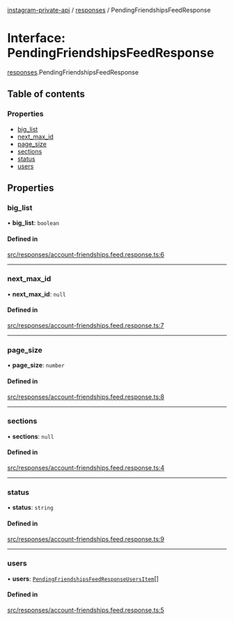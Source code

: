 [instagram-private-api](../../README.md) / [responses](../../modules/responses.md) / PendingFriendshipsFeedResponse

# Interface: PendingFriendshipsFeedResponse

[responses](../../modules/responses.md).PendingFriendshipsFeedResponse

## Table of contents

### Properties

- [big\_list](PendingFriendshipsFeedResponse.md#big_list)
- [next\_max\_id](PendingFriendshipsFeedResponse.md#next_max_id)
- [page\_size](PendingFriendshipsFeedResponse.md#page_size)
- [sections](PendingFriendshipsFeedResponse.md#sections)
- [status](PendingFriendshipsFeedResponse.md#status)
- [users](PendingFriendshipsFeedResponse.md#users)

## Properties

### big\_list

• **big\_list**: `boolean`

#### Defined in

[src/responses/account-friendships.feed.response.ts:6](https://github.com/Nerixyz/instagram-private-api/blob/b3351b9/src/responses/account-friendships.feed.response.ts#L6)

___

### next\_max\_id

• **next\_max\_id**: ``null``

#### Defined in

[src/responses/account-friendships.feed.response.ts:7](https://github.com/Nerixyz/instagram-private-api/blob/b3351b9/src/responses/account-friendships.feed.response.ts#L7)

___

### page\_size

• **page\_size**: `number`

#### Defined in

[src/responses/account-friendships.feed.response.ts:8](https://github.com/Nerixyz/instagram-private-api/blob/b3351b9/src/responses/account-friendships.feed.response.ts#L8)

___

### sections

• **sections**: ``null``

#### Defined in

[src/responses/account-friendships.feed.response.ts:4](https://github.com/Nerixyz/instagram-private-api/blob/b3351b9/src/responses/account-friendships.feed.response.ts#L4)

___

### status

• **status**: `string`

#### Defined in

[src/responses/account-friendships.feed.response.ts:9](https://github.com/Nerixyz/instagram-private-api/blob/b3351b9/src/responses/account-friendships.feed.response.ts#L9)

___

### users

• **users**: [`PendingFriendshipsFeedResponseUsersItem`](../../classes/responses/PendingFriendshipsFeedResponseUsersItem.md)[]

#### Defined in

[src/responses/account-friendships.feed.response.ts:5](https://github.com/Nerixyz/instagram-private-api/blob/b3351b9/src/responses/account-friendships.feed.response.ts#L5)
